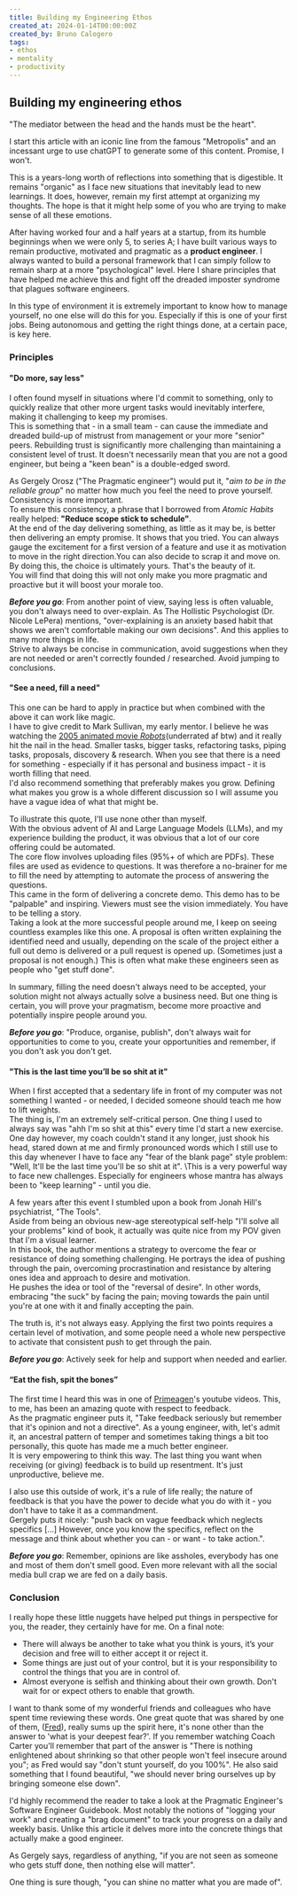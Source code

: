 ```yaml
---
title: Building my Engineering Ethos
created_at: 2024-01-14T00:00:00Z
created_by: Bruno Calogero
tags:
- ethos
- mentality
- productivity
---
```


## Building my engineering ethos

"The mediator between the head and the hands must be the heart".

I start this article with an iconic line from the famous "Metropolis" and an incessant urge to use chatGPT to generate some of this content. Promise, I won't.

This is a years-long worth of reflections into something that is digestible.
It remains "organic" as I face new situations that inevitably lead to new learnings. It does, however, remain my first attempt at organizing my thoughts.
The hope is that it might help some of you who are trying to make sense of all these emotions.

After having worked four and a half years at a startup, from its humble beginnings when we were only 5, to series A; I have built various ways to remain productive, motivated and pragmatic as a **product engineer**.
I always wanted to build a personal framework that I can simply follow to remain sharp at a more "psychological" level. Here I share principles that have helped me achieve this and fight off the dreaded imposter syndrome that plagues software engineers.

In this type of environment it is extremely important to know how to manage yourself, no one else will do this for you. Especially if this is one of your first jobs. Being autonomous and getting the right things done, at a certain pace, is key here.

### Principles

#### **"Do more, say less"**

I often found myself in situations where I'd commit to something, only to quickly realize that other more urgent tasks would inevitably interfere, making it challenging to keep my promises.\
This is something that - in a small team - can cause the immediate and dreaded build-up of mistrust from management or your more "senior" peers. Rebuilding trust is significantly more challenging than maintaining a consistent level of trust. It doesn't necessarily mean that you are not a good engineer, but being a "keen bean" is a double-edged sword.

As Gergely Orosz ("The Pragmatic engineer") would put it, "*aim to be in the reliable group*" no matter how much you feel the need to prove yourself. Consistency is more important.\
To ensure this consistency, a phrase that I borrowed from *Atomic Habits* really helped: **"Reduce scope stick to schedule"**.\
  At the end of the day delivering something, as little as it may be, is better then delivering an empty promise. It shows that you tried. You can always gauge the excitement for a first version of a feature and use it as motivation to move in the right direction.You can also decide to scrap it and move on. By doing this, the choice is ultimately yours. That's the beauty of it.\
  You will find that doing this will not only make you more pragmatic and proactive but it will boost your morale too.

***Before you go***: From another point of view, saying less is often valuable, you don't always need to over-explain. As The Hollistic Psychologist (Dr. Nicole LePera) mentions, "over-explaining is an anxiety based habit that shows we aren't comfortable making our own decisions". And this applies to many more things in life.\
Strive to always be concise in communication, avoid suggestions when they are not needed or aren't correctly founded / researched. Avoid jumping to conclusions.

#### **"See a need, fill a need"**

This one can be hard to apply in practice but when combined with the above it can work like magic.\
I have to give credit to Mark Sullivan, my early mentor. I believe he was watching the [2005 animated movie *Robots*](https://www.youtube.com/watch?v=nFVlyKRVgwg)(underrated af btw) and it really hit the nail in the head. Smaller tasks, bigger tasks, refactoring tasks, piping tasks, proposals, discovery & research. When you see that there is a need for something - especially if it has personal and business impact - it is worth filling that need.\
I'd also recommend something that preferably makes you grow. Defining what makes you grow is a whole different discussion so I will assume you have a vague idea of what that might be.

To illustrate this quote, I'll use none other than myself.\
With the obvious advent of AI and Large Language Models (LLMs), and my experience building the product, it was obvious that a lot of our core offering could be automated.\
The core flow involves uploading files (95%+ of which are PDFs). These files are used as evidence to questions. It was therefore a no-brainer for me to fill the need by attempting to automate the process of answering the questions.\
This came in the form of delivering a concrete demo. This demo has to be "palpable" and inspiring. Viewers must see the vision immediately. You have to be telling a story.\
Taking a look at the more successful people around me, I keep on seeing countless examples like this one.
A proposal is often written explaining the identified need and usually, depending on the scale of the project either a full out demo is delivered or a pull request is opened up. (Sometimes just a proposal is not enough.)
This is often what make these engineers seen as people who "get stuff done".

In summary, filling the need doesn't always need to be accepted, your solution might not always actually solve a business need. But one thing is certain, you will prove your pragmatism, become more proactive and potentially inspire people around you.

***Before you go***: "Produce, organise, publish", don't always wait for opportunities to come to you, create your opportunities and remember, if you don't ask you don't get.

#### **"This is the last time you’ll be so shit at it"**

When I first accepted that a sedentary life in front of my computer was not something I wanted - or needed, I decided someone should teach me how to lift weights.\
The thing is, I'm an extremely self-critical person. One thing I used to always say was "ahh I'm so shit at this" every time I'd start a new exercise.\
One day however, my coach couldn't stand it any longer, just shook his head, stared down at me and firmly pronounced words which I still use to this day whenever I have to face any "fear of the blank page" style problem: "Well, It'll be the last time you'll be so shit at it".
\This is a very powerful way to face new challenges. Especially for engineers whose mantra has always been to "keep learning" - until you die.

A few years after this event I stumbled upon a book from Jonah Hill's psychiatrist, "The Tools".\
Aside from being an obvious new-age stereotypical self-help "I'll solve all your problems" kind of book, it actually was quite nice from my POV given that I'm a visual learner.\
In this book, the author mentions a strategy to overcome the fear or resistance of doing something challenging.
He portrays the idea of pushing through the pain, overcoming procrastination and resistance by altering ones idea and approach to desire and motivation.\
He pushes the idea or tool of the "reversal of desire". In other words, embracing "the suck" by facing the pain; moving towards the pain until you're at one with it and finally accepting the pain.

The truth is, it's not always easy. Applying the first two points requires a certain level of motivation, and some people need a whole new perspective to activate that consistent push to get through the pain.

***Before you go***: Actively seek for help and support when needed and earlier.

#### **“Eat the fish, spit the bones”**

The first time I heard this was in one of [Primeagen](https://www.youtube.com/c/theprimeagen)'s youtube videos.
This, to me, has been an amazing quote with respect to feedback.\
As the pragmatic engineer puts it, "Take feedback seriously but remember that it's opinion and not a directive". As a young engineer, with, let's admit it, an ancestral pattern of temper and sometimes taking things a bit too personally, this quote has made me a much better engineer.\
It is very empowering to think this way. The last thing you want when receiving (or giving) feedback is to build up resentment. It's just unproductive, believe me.

I also use this outside of work, it's a rule of life really; the nature of feedback is that you have the power to decide what you do with it - you don't have to take it as a commandment.\
Gergely puts it nicely: "push back on vague feedback which neglects specifics [...] However, once you know the specifics, reflect on the message and think about whether you can - or want - to take action.".

***Before you go***: Remember, opinions are like assholes, everybody has one and most of them don't smell good. Even more relevant with all the social media bull crap we are fed on a daily basis.

### Conclusion

I really hope these little nuggets have helped put things in perspective for you, the reader, they certainly have for me. On a final note:

- There will always be another to take what you think is yours, it’s your decision and free will to either accept it or reject it.
- Some things are just out of your control, but it is your responsibility to control the things that you are in control of.
- Almost everyone is selfish and thinking about their own growth. Don't wait for or expect others to enable that growth.

I want to thank some of my wonderful friends and colleagues who have spent time reviewing these words. One great quote that was shared by one of them, ([Fred](frederico.dev)), really sums up the spirit here, it's none other than the answer to 'what is your deepest fear?'. If you remember watching Coach Carter you'll remember that part of the answer is "There is nothing enlightened about shrinking so that other people won't feel insecure around you"; as Fred would say "don't stunt yourself, do you 100%". He also said something that I found beautiful, "we should never bring ourselves up by bringing someone else down".

I'd highly recommend the reader to take a look at the Pragmatic Engineer's Software Engineer Guidebook. Most notably the notions of "logging your work" and creating a "brag document" to track your progress on a daily and weekly basis. Unlike this article it delves more into the concrete things that actually make a good engineer.

As Gergely says, regardless of anything, "if you are not seen as someone who gets stuff done, then nothing else will matter".

One thing is sure though, "you can shine no matter what you are made of".
